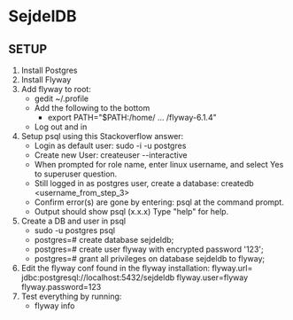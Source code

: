 # SejdelDB

## SETUP

1. Install Postgres
2. Install Flyway
3. Add flyway to root:
	- gedit ~/.profile
	- Add the following to the bottom
		- export PATH="$PATH:/home/ ... /flyway-6.1.4"
	- Log out and in
4. Setup psql using this Stackoverflow answer:
	- Login as default user: sudo -i -u postgres
	- Create new User: createuser --interactive
	- When prompted for role name, enter linux username, and select Yes to superuser question.
	- Still logged in as postgres user, create a database: createdb <username_from_step_3>
	- Confirm error(s) are gone by entering: psql at the command prompt.
	- Output should show psql (x.x.x) Type "help" for help.
5. Create a DB and user in psql
	- sudo -u postgres psql
	- postgres=# create database sejdeldb;
	- postgres=# create user flyway with encrypted password '123';
	- postgres=# grant all privileges on database sejdeldb to flyway;
6. Edit the flyway conf found in the flyway installation:
flyway.url= jdbc:postgresql://localhost:5432/sejdeldb
flyway.user=flyway
flyway.password=123
7. Test everything by running:
	- flyway info





